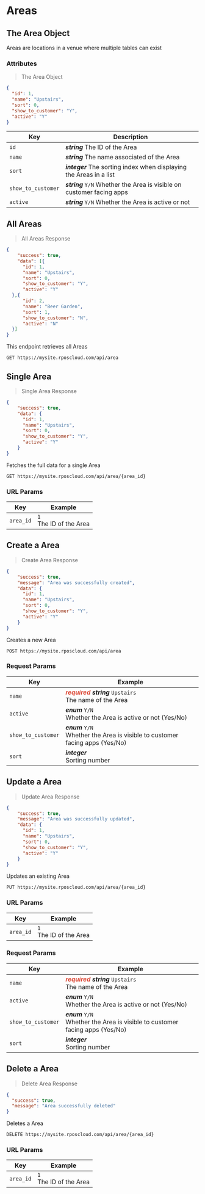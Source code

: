 # Areas

## The Area Object

Areas are locations in a venue where multiple tables can exist

### Attributes

> The Area Object

```json
{
  "id": 1,
  "name": "Upstairs",
  "sort": 0,
  "show_to_customer": "Y",
  "active": "Y"
}
```

Key | Description 
-------------- | --------------
`id` | ***string*** The ID of the Area
`name` | ***string*** The name associated of the Area
`sort` | ***integer*** The sorting index when displaying the Areas in a list
`show_to_customer` | ***string*** <code>Y/N</code> Whether the Area is visible on customer facing apps
`active` | ***string*** <code>Y/N</code> Whether the Area is active or not

## All Areas

> All Areas Response

```json
{
    "success": true,
    "data": [{
      "id": 1,
      "name": "Upstairs",
      "sort": 0,
      "show_to_customer": "Y",
      "active": "Y"
  },{
      "id": 2,
      "name": "Beer Garden",
      "sort": 1,
      "show_to_customer": "N",
      "active": "N"
  }]
}
```

This endpoint retrieves all Areas

`GET https://mysite.rposcloud.com/api/area`

## Single Area

> Single Area Response

```json
{
    "success": true,
    "data": {
      "id": 1,
      "name": "Upstairs",
      "sort": 0,
      "show_to_customer": "Y",
      "active": "Y"
    }
}
```

Fetches the full data for a single Area

`GET https://mysite.rposcloud.com/api/area/{area_id}`

### URL Params

Key | Example 
-------------- | --------------
`area_id` | `1` <br>The ID of the Area

## Create a Area

> Create Area Response

```json
{
    "success": true,
    "message": "Area was successfully created",
    "data": {
      "id": 1,
      "name": "Upstairs",
      "sort": 0,
      "show_to_customer": "Y",
      "active": "Y"
    }
}
```

Creates a new Area

`POST https://mysite.rposcloud.com/api/area`

### Request Params

Key | Example 
-------------- | --------------
`name` | ***<span style="color:#dd4b39">required</span>*** ***string*** `Upstairs`<br>The name of the Area
`active` | ***enum*** `Y/N`<br> Whether the Area is active or not (Yes/No)
`show_to_customer` | ***enum*** `Y/N`<br> Whether the Area is visible to customer facing apps (Yes/No)
`sort`  | ***integer*** <br> Sorting number

## Update a Area

> Update Area Response

```json
{
    "success": true,
    "message": "Area was successfully updated",
    "data": {
      "id": 1,
      "name": "Upstairs",
      "sort": 0,
      "show_to_customer": "Y",
      "active": "Y"
    }
}
```

Updates an existing Area

`PUT https://mysite.rposcloud.com/api/area/{area_id}`

### URL Params

Key | Example 
-------------- | --------------
`area_id` | `1` <br>The ID of the Area

### Request Params

Key | Example 
-------------- | --------------
`name` | ***<span style="color:#dd4b39">required</span>*** ***string*** `Upstairs`<br>The name of the Area
`active` | ***enum*** `Y/N`<br> Whether the Area is active or not (Yes/No)
`show_to_customer` | ***enum*** `Y/N`<br> Whether the Area is visible to customer facing apps (Yes/No)
`sort`  | ***integer*** <br> Sorting number

## Delete a Area

> Delete Area Response

```json
{
  "success": true,
  "message": "Area successfully deleted"
}
```

Deletes a Area

`DELETE https://mysite.rposcloud.com/api/area/{area_id}`

### URL Params

Key | Example 
-------------- | --------------
`area_id` | `1` <br>The ID of the Area